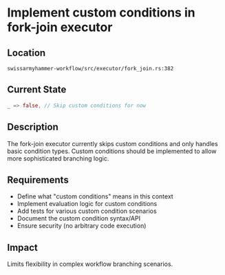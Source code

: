 # Implement custom conditions in fork-join executor

## Location
`swissarmyhammer-workflow/src/executor/fork_join.rs:382`

## Current State
```rust
_ => false, // Skip custom conditions for now
```

## Description
The fork-join executor currently skips custom conditions and only handles basic condition types. Custom conditions should be implemented to allow more sophisticated branching logic.

## Requirements
- Define what "custom conditions" means in this context
- Implement evaluation logic for custom conditions
- Add tests for various custom condition scenarios
- Document the custom condition syntax/API
- Ensure security (no arbitrary code execution)

## Impact
Limits flexibility in complex workflow branching scenarios.